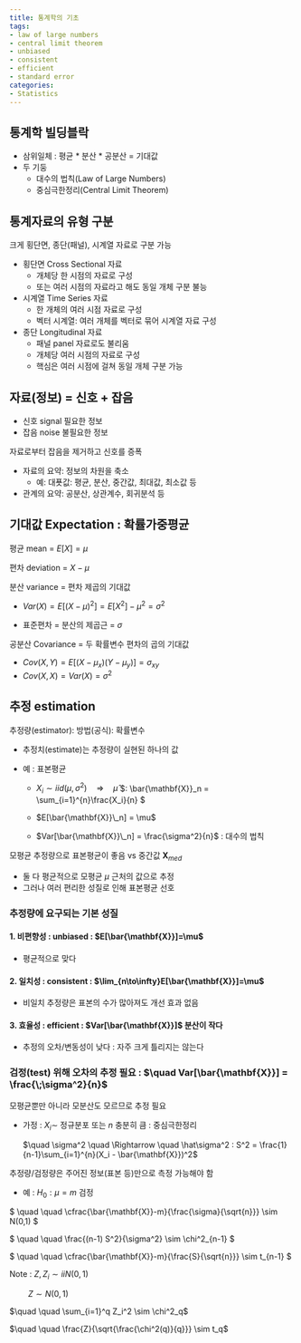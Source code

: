 ```yaml
---
title: 통계학의 기초
tags:
- law of large numbers
- central limit theorem
- unbiased
- consistent
- efficient
- standard error
categories:
- Statistics
---
```


## 통계학 빌딩블락

- 삼위일체 : 평균 * 분산 * 공분산 = 기대값
- 두 기둥
  - 대수의 법칙(Law of Large Numbers)
  - 중심극한정리(Central Limit Theorem)

## 통계자료의 유형 구분
  
크게 횡단면, 종단(패널), 시계열 자료로 구분 가능

- 횡단면 Cross Sectional 자료  
    - 개체당 한 시점의 자료로 구성  
    - 또는 여러 시점의 자료라고 해도 동일 개체 구분 불능  
- 시계열 Time Series 자료  
    - 한 개체의 여러 시점 자료로 구성  
    - 벡터 시계열: 여러 개체를 벡터로 묶어 시계열 자료 구성  
- 종단 Longitudinal 자료  
    - 패널 panel 자료로도 불리움  
    - 개체당 여러 시점의 자료로 구성  
    - 핵심은 여러 시점에 걸쳐 동일 개체 구분 가능 

    
## 자료(정보) = 신호 + 잡음

- 신호 signal 필요한 정보
- 잡음 noise 불필요한 정보 

자료로부터 잡음을 제거하고 신호를 증폭  
* 자료의 요약: 정보의 차원을 축소
  - 예: 대푯값: 평균, 분산, 중간값, 최대값, 최소값 등
* 관계의 요약: 공분산, 상관계수, 회귀분석 등


## 기대값 Expectation : 확률가중평균
    
평균 mean = $E[X] = \mu$

편차 deviation = $X - \mu$

분산 variance = 편차 제곱의 기대값 

- $Var(X) = E[(X - \mu)^2] = E[X^2] - \mu^2 = \sigma^2$

- 표준편차 = 분산의 제곱근 = $\sigma$

공분산 Covariance = 두 확률변수 편차의 곱의 기대값

- $Cov(X,Y) = E[(X - \mu_{x})(Y - \mu_{y})] = \sigma_{xy}$
- $Cov(X,X) = Var(X) = \sigma^2$

## 추정 estimation
    
추정량(estimator): 방법(공식): 확률변수

- 추정치(estimate)는 추정량이 실현된 하나의 값

- 예 : 표본평균

    -  $X_i \sim iid(\mu, \sigma^2) \quad \Rightarrow  \quad  \hat\mu$ 
$: \bar{\mathbf{X}}\_n = \sum_{i=1}^{n}\frac{X_i}{n} $ 

    - $E[\bar{\mathbf{X}}\_n] = \mu$

    - $Var[\bar{\mathbf{X}}\_n] = \frac{\sigma^2}{n}$ : 대수의 법칙    
    

모평균 추정량으로 표본평균이 좋음 vs 중간값 $\mathbf{X}_{med}$

- 둘 다 평균적으로 모평균 $\mu$ 근처의 값으로 추정
- 그러나 여러 편리한 성질로 인해 표본평균 선호
 
 
### 추정량에 요구되는 기본 성질

#### 1. 비편향성 : unbiased : $E[\bar{\mathbf{X}}]=\mu$

  - 평균적으로 맞다

#### 2. 일치성 : consistent : $\lim_{n\to\infty}E[\bar{\mathbf{X}}]=\mu$

  - 비일치 추정량은 표본의 수가 많아져도 개선 효과 없음
 
#### 3. 효율성 : efficient : $Var[\bar{\mathbf{X}}]$ 분산이 작다    

  - 추정의 오차/변동성이 낮다 : 자주 크게 틀리지는 않는다


### 검정(test) 위해 오차의 추정 필요 : $\quad Var[\bar{\mathbf{X}}] = \frac{\;\sigma^2}{n}$
  
  
모평균뿐만 아니라 모분산도 모르므로 추정 필요

- 가정 : $X_i \sim$ 정규분포 또는 $n$ 충분히 큼 : 중심극한정리

  $\quad \sigma^2 \quad \Rightarrow \quad \hat\sigma^2 : S^2 = \frac{1}{n-1}\sum_{i=1}^{n}(X_i - \bar{\mathbf{X}})^2$

추정량/검정량은 주어진 정보(표본 등)만으로 측정 가능해야 함

- 예 : $H_0 : \mu=m$ 검정

$ \quad \quad \cfrac{\bar{\mathbf{X}}-m}{\frac{\sigma}{\sqrt{n}}} \sim N(0,1) $  

$ \quad \quad \frac{(n-1) S^2}{\sigma^2} \sim \chi^2_{n-1} $  

$ \quad \quad \cfrac{\bar{\mathbf{X}}-m}{\frac{S}{\sqrt{n}}} \sim t_{n-1} $  

Note : $Z, Z_i \sim iiN(0,1)$

$\quad \quad Z \sim N(0,1)$  

$\quad \quad \sum_{i=1}^q Z_i^2 \sim \chi^2_q$  

$\quad \quad \frac{Z}{\sqrt{\frac{\chi^2(q)}{q}}} \sim t_q$   
